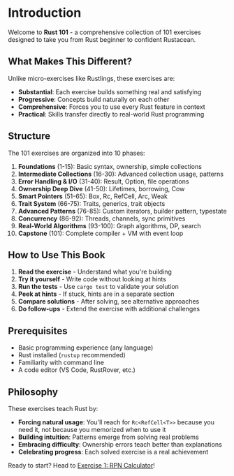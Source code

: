 # Introduction

Welcome to **Rust 101** - a comprehensive collection of 101 exercises designed to take you from Rust beginner to confident Rustacean.

## What Makes This Different?

Unlike micro-exercises like Rustlings, these exercises are:
- **Substantial**: Each exercise builds something real and satisfying
- **Progressive**: Concepts build naturally on each other
- **Comprehensive**: Forces you to use every Rust feature in context
- **Practical**: Skills transfer directly to real-world Rust programming

## Structure

The 101 exercises are organized into 10 phases:

1. **Foundations** (1-15): Basic syntax, ownership, simple collections
2. **Intermediate Collections** (16-30): Advanced collection usage, patterns
3. **Error Handling & I/O** (31-40): Result, Option, file operations
4. **Ownership Deep Dive** (41-50): Lifetimes, borrowing, Cow
5. **Smart Pointers** (51-65): Box, Rc, RefCell, Arc, Weak
6. **Trait System** (66-75): Traits, generics, trait objects
7. **Advanced Patterns** (76-85): Custom iterators, builder pattern, typestate
8. **Concurrency** (86-92): Threads, channels, sync primitives
9. **Real-World Algorithms** (93-100): Graph algorithms, DP, search
10. **Capstone** (101): Complete compiler + VM with event loop

## How to Use This Book

1. **Read the exercise** - Understand what you're building
2. **Try it yourself** - Write code without looking at hints
3. **Run the tests** - Use `cargo test` to validate your solution
4. **Peek at hints** - If stuck, hints are in a separate section
5. **Compare solutions** - After solving, see alternative approaches
6. **Do follow-ups** - Extend the exercise with additional challenges

## Prerequisites

- Basic programming experience (any language)
- Rust installed (`rustup` recommended)
- Familiarity with command line
- A code editor (VS Code, RustRover, etc.)

## Philosophy

These exercises teach Rust by:
- **Forcing natural usage**: You'll reach for `Rc<RefCell<T>>` because you need it, not because you memorized when to use it
- **Building intuition**: Patterns emerge from solving real problems
- **Embracing difficulty**: Ownership errors teach better than explanations
- **Celebrating progress**: Each solved exercise is a real achievement

Ready to start? Head to [Exercise 1: RPN Calculator](./phase1/01_rpn_calculator.md)!
